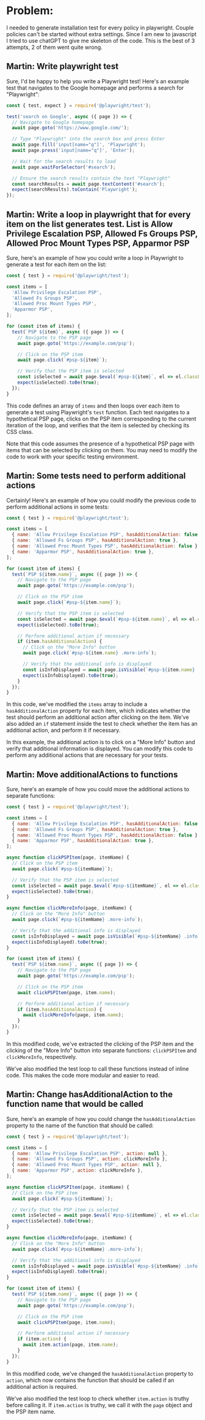 # Problem:

I needed to generate installation test for every policy in playwright. Couple policies can't be started without extra settings.
Since I am new to javascript I tried to use chatGPT to give me skeleton of the code. This is the best of 3 attempts, 2 of them went quite wrong.

## Martin: Write playwright test

Sure, I'd be happy to help you write a Playwright test! Here's an example test that navigates to the Google homepage and performs a search for "Playwright":

```javascript
const { test, expect } = require('@playwright/test');

test('search on Google', async ({ page }) => {
  // Navigate to Google homepage
  await page.goto('https://www.google.com/');

  // Type "Playwright" into the search box and press Enter
  await page.fill('input[name="q"]', 'Playwright');
  await page.press('input[name="q"]', 'Enter');

  // Wait for the search results to load
  await page.waitForSelector('#search');

  // Ensure the search results contain the text "Playwright"
  const searchResults = await page.textContent('#search');
  expect(searchResults).toContain('Playwright');
});
```

## Martin: Write a loop in playwright that for every item on the list generates test. List is  Allow Privilege Escalation PSP, Allowed Fs Groups PSP, Allowed Proc Mount Types PSP, Apparmor PSP

Sure, here's an example of how you could write a loop in Playwright to generate a test for each item on the list:

```javascript
const { test } = require('@playwright/test');

const items = [
  'Allow Privilege Escalation PSP',
  'Allowed Fs Groups PSP',
  'Allowed Proc Mount Types PSP',
  'Apparmor PSP',
];

for (const item of items) {
  test(`PSP ${item}`, async ({ page }) => {
    // Navigate to the PSP page
    await page.goto('https://example.com/psp');

    // Click on the PSP item
    await page.click(`#psp-${item}`);

    // Verify that the PSP item is selected
    const isSelected = await page.$eval(`#psp-${item}`, el => el.classList.contains('selected'));
    expect(isSelected).toBe(true);
  });
}
```

This code defines an array of `items` and then loops over each item to generate a test using Playwright's `test` function. Each test navigates to a hypothetical PSP page, clicks on the PSP item corresponding to the current iteration of the loop, and verifies that the item is selected by checking its CSS class.

Note that this code assumes the presence of a hypothetical PSP page with items that can be selected by clicking on them. You may need to modify the code to work with your specific testing environment.

## Martin: Some tests need to perform additional actions

Certainly! Here's an example of how you could modify the previous code to perform additional actions in some tests:

```javascript
const { test } = require('@playwright/test');

const items = [
  { name: 'Allow Privilege Escalation PSP', hasAdditionalAction: false },
  { name: 'Allowed Fs Groups PSP', hasAdditionalAction: true },
  { name: 'Allowed Proc Mount Types PSP', hasAdditionalAction: false },
  { name: 'Apparmor PSP', hasAdditionalAction: true },
];

for (const item of items) {
  test(`PSP ${item.name}`, async ({ page }) => {
    // Navigate to the PSP page
    await page.goto('https://example.com/psp');

    // Click on the PSP item
    await page.click(`#psp-${item.name}`);

    // Verify that the PSP item is selected
    const isSelected = await page.$eval(`#psp-${item.name}`, el => el.classList.contains('selected'));
    expect(isSelected).toBe(true);

    // Perform additional action if necessary
    if (item.hasAdditionalAction) {
      // Click on the "More Info" button
      await page.click(`#psp-${item.name} .more-info`);

      // Verify that the additional info is displayed
      const isInfoDisplayed = await page.isVisible(`#psp-${item.name} .info`);
      expect(isInfoDisplayed).toBe(true);
    }
  });
}
```

In this code, we've modified the `items` array to include a `hasAdditionalAction` property for each item, which indicates whether the test should perform an additional action after clicking on the item. We've also added an `if` statement inside the test to check whether the item has an additional action, and perform it if necessary.

In this example, the additional action is to click on a "More Info" button and verify that additional information is displayed. You can modify this code to perform any additional actions that are necessary for your tests.


## Martin: Move additionalActions to functions

Sure, here's an example of how you could move the additional actions to separate functions:

```javascript
const { test } = require('@playwright/test');

const items = [
  { name: 'Allow Privilege Escalation PSP', hasAdditionalAction: false },
  { name: 'Allowed Fs Groups PSP', hasAdditionalAction: true },
  { name: 'Allowed Proc Mount Types PSP', hasAdditionalAction: false },
  { name: 'Apparmor PSP', hasAdditionalAction: true },
];

async function clickPSPItem(page, itemName) {
  // Click on the PSP item
  await page.click(`#psp-${itemName}`);

  // Verify that the PSP item is selected
  const isSelected = await page.$eval(`#psp-${itemName}`, el => el.classList.contains('selected'));
  expect(isSelected).toBe(true);
}

async function clickMoreInfo(page, itemName) {
  // Click on the "More Info" button
  await page.click(`#psp-${itemName} .more-info`);

  // Verify that the additional info is displayed
  const isInfoDisplayed = await page.isVisible(`#psp-${itemName} .info`);
  expect(isInfoDisplayed).toBe(true);
}

for (const item of items) {
  test(`PSP ${item.name}`, async ({ page }) => {
    // Navigate to the PSP page
    await page.goto('https://example.com/psp');

    // Click on the PSP item
    await clickPSPItem(page, item.name);

    // Perform additional action if necessary
    if (item.hasAdditionalAction) {
      await clickMoreInfo(page, item.name);
    }
  });
}
```

In this modified code, we've extracted the clicking of the PSP item and the clicking of the "More Info" button into separate functions: `clickPSPItem` and `clickMoreInfo`, respectively.

We've also modified the test loop to call these functions instead of inline code. This makes the code more modular and easier to read.

## Martin: Change hasAdditionalAction to the function name that would be called

Sure, here's an example of how you could change the `hasAdditionalAction` property to the name of the function that should be called:

```javascript
const { test } = require('@playwright/test');

const items = [
  { name: 'Allow Privilege Escalation PSP', action: null },
  { name: 'Allowed Fs Groups PSP', action: clickMoreInfo },
  { name: 'Allowed Proc Mount Types PSP', action: null },
  { name: 'Apparmor PSP', action: clickMoreInfo },
];

async function clickPSPItem(page, itemName) {
  // Click on the PSP item
  await page.click(`#psp-${itemName}`);

  // Verify that the PSP item is selected
  const isSelected = await page.$eval(`#psp-${itemName}`, el => el.classList.contains('selected'));
  expect(isSelected).toBe(true);
}

async function clickMoreInfo(page, itemName) {
  // Click on the "More Info" button
  await page.click(`#psp-${itemName} .more-info`);

  // Verify that the additional info is displayed
  const isInfoDisplayed = await page.isVisible(`#psp-${itemName} .info`);
  expect(isInfoDisplayed).toBe(true);
}

for (const item of items) {
  test(`PSP ${item.name}`, async ({ page }) => {
    // Navigate to the PSP page
    await page.goto('https://example.com/psp');

    // Click on the PSP item
    await clickPSPItem(page, item.name);

    // Perform additional action if necessary
    if (item.action) {
      await item.action(page, item.name);
    }
  });
}
```

In this modified code, we've changed the `hasAdditionalAction` property to `action`, which now contains the function that should be called if an additional action is required.

We've also modified the test loop to check whether `item.action` is truthy before calling it. If `item.action` is truthy, we call it with the `page` object and the PSP item name.
